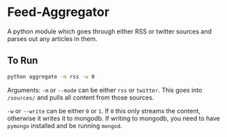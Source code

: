 # Feed-Aggregator
A python module which goes through either RSS or twitter sources and parses out any articles in them. 

## To Run
```bash
python aggregate -m rss -w 0
```

Arguments: ```-m``` or ```--mode``` can be either ```rss``` or ```twitter```. This goes into ```/sources/``` and 
pulls all content from those sources. 

```-w``` or ```--write``` can be either ```0``` or ```1```. If ```0``` this only streams the content, otherwise
it writes it to mongodb. If writing to mongodb, you need to have ```pymongo``` installed and be running ```mongod```.

